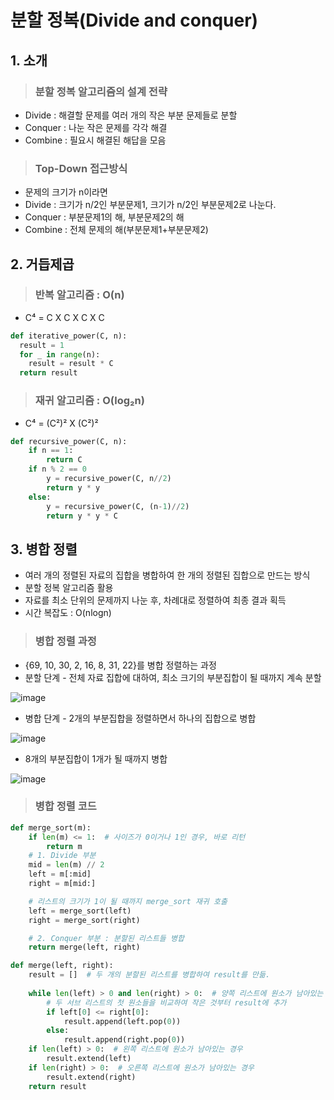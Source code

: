 # 분할 정복(Divide and conquer)

## 1. 소개

> <h3>분할 정복 알고리즘의 설계 전략

+ Divide : 해결할 문제를 여러 개의 작은 부분 문제들로 분할
+ Conquer : 나눈 작은 문제를 각각 해결
+ Combine : 필요시 해결된 해답을 모음

> <h3>Top-Down 접근방식

+ 문제의 크기가 n이라면
+ Divide : 크기가 n/2인 부분문제1, 크기가 n/2인 부분문제2로 나눈다.
+ Conquer : 부분문제1의 해, 부분문제2의 해
+ Combine : 전체 문제의 해(부분문제1+부분문제2)

## 2. 거듭제곱

> <h3>반복 알고리즘 : O(n)

+ C⁴ = C X C X C X C

``` python
def iterative_power(C, n):
  result = 1
  for _ in range(n):
    result = result * C
  return result
```

> <h3>재귀 알고리즘 : O(log₂n)

+ C⁴ = (C²)² X (C²)²

``` python
def recursive_power(C, n):
	if n == 1:
		return C
	if n % 2 == 0
		y = recursive_power(C, n//2)
		return y * y
	else:
		y = recursive_power(C, (n-1)//2)
		return y * y * C
```

## 3. 병합 정렬

+ 여러 개의 정렬된 자료의 집합을 병합하여 한 개의 정렬된 집합으로 만드는 방식
+ 분할 정복 알고리즘 활용
+ 자료를 최소 단위의 문제까지 나눈 후, 차례대로 정렬하여 최종 결과 획득
+ 시간 복잡도 : O(nlogn)

> <h3>병합 정렬 과정

+ {69, 10, 30, 2, 16, 8, 31, 22}를 병합 정렬하는 과정
+ 분할 단계 - 전체 자료 집합에 대하여, 최소 크기의 부분집합이 될 때까지 계속 분할

![image](https://user-images.githubusercontent.com/43658658/118113071-c7dc7880-b420-11eb-818c-187ece5ba0ab.png)

+ 병합 단계 - 2개의 부분집합을 정렬하면서 하나의 집합으로 병합

![image](https://user-images.githubusercontent.com/43658658/118113273-0b36e700-b421-11eb-9114-a7f46f910523.png)

+ 8개의 부분집합이 1개가 될 때까지 병합

![image](https://user-images.githubusercontent.com/43658658/118113622-797ba980-b421-11eb-8eb8-7294d181bafd.png)

> <h3>병합 정렬 코드

``` python
def merge_sort(m):
	if len(m) <= 1:  # 사이즈가 0이거나 1인 경우, 바로 리턴
		return m
	# 1. Divide 부분
	mid = len(m) // 2
	left = m[:mid]
	right = m[mid:]

	# 리스트의 크기가 1이 될 때까지 merge_sort 재귀 호출
	left = merge_sort(left)
	right = merge_sort(right)

	# 2. Conquer 부분 : 분할된 리스트들 병합
	return merge(left, right)

def merge(left, right):
	result = []  # 두 개의 분할된 리스트를 병합하여 result를 만듦.
	
	while len(left) > 0 and len(right) > 0:  # 양쪽 리스트에 원소가 남아있는 경우
		# 두 서브 리스트의 첫 원소들을 비교하여 작은 것부터 result에 추가
		if left[0] <= right[0]:
			result.append(left.pop(0))
		else:
			result.append(right.pop(0))
	if len(left) > 0:  # 왼쪽 리스트에 원소가 남아있는 경우
		result.extend(left)
	if len(right) > 0:  # 오른쪽 리스트에 원소가 남아있는 경우
		result.extend(right)
	return result
```

